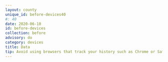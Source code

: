 ```yaml
---
layout: county 
unique_id: before-devices40
#: 40
date: 2020-06-10
id: before-devices
collection: before
advisory: do
category: devices
title: Data
tip: Avoid using browsers that track your history such as Chrome or Safari, use browsers like Firefox or at best DuckDuckGo to quicky burn history.
---
```

